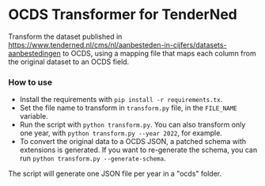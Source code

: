 # OCDS Transformer for TenderNed

Transform the dataset published in https://www.tenderned.nl/cms/nl/aanbesteden-in-cijfers/datasets-aanbestedingen
to OCDS, using a mapping file that maps each column from the original dataset to an OCDS field.

### How to use

- Install the requirements with `pip install -r requirements.tx`.
- Set the file name to transform in `transform.py` file, in the `FILE_NAME` variable.
- Run the script with `python transform.py`. You can also transform only one year, with `python transform.py --year 2022`, for example.
- To convert the original data to a OCDS JSON, a patched schema with extensions is generated. If you want to re-generate
the schema, you can run `python transform.py --generate-schema`.

The script will generate one JSON file per year in a "ocds" folder.
